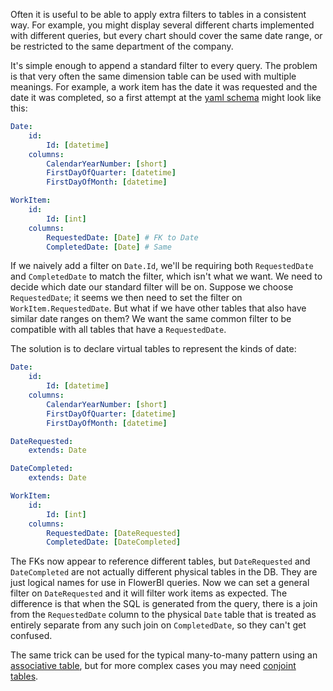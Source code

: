 Often it is useful to be able to apply extra filters to tables in a consistent way. For example, you might display several different charts implemented with different queries, but every chart should cover the same date range, or be restricted to the same department of the company.

It's simple enough to append a standard filter to every query. The problem is that very often the same dimension table can be used with multiple meanings. For example, a work item has the date it was requested and the date it was completed, so a first attempt at the [yaml schema](./yaml.md) might look like this:

```yaml
Date:
    id:
        Id: [datetime]
    columns:
        CalendarYearNumber: [short]
        FirstDayOfQuarter: [datetime]
        FirstDayOfMonth: [datetime]

WorkItem:
    id:
        Id: [int]
    columns:
        RequestedDate: [Date] # FK to Date
        CompletedDate: [Date] # Same
```

If we naively add a filter on `Date.Id`, we'll be requiring both `RequestedDate` and `CompletedDate` to match the filter, which isn't what we want. We need to decide which date our standard filter will be on. Suppose we choose `RequestedDate`; it seems we then need to set the filter on `WorkItem.RequestedDate`. But what if we have other tables that also have similar date ranges on them? We want the same common filter to be compatible with all tables that have a `RequestedDate`.

The solution is to declare virtual tables to represent the kinds of date:

```yaml
Date:
    id:
        Id: [datetime]
    columns:
        CalendarYearNumber: [short]
        FirstDayOfQuarter: [datetime]
        FirstDayOfMonth: [datetime]

DateRequested:
    extends: Date

DateCompleted:
    extends: Date

WorkItem:
    id:
        Id: [int]
    columns:
        RequestedDate: [DateRequested]
        CompletedDate: [DateCompleted]
```

The FKs now appear to reference different tables, but `DateRequested` and `DateCompleted` are not actually different physical tables in the DB. They are just logical names for use in FlowerBI queries. Now we can set a general filter on `DateRequested` and it will filter work items as expected. The difference is that when the SQL is generated from the query, there is a join from the `RequestedDate` column to the physical `Date` table that is treated as entirely separate from any such join on `CompletedDate`, so they can't get confused.

The same trick can be used for the typical many-to-many pattern using an [associative table](https://en.wikipedia.org/wiki/Associative_entity), but for more complex cases you may need [conjoint tables](./conjoint.md).
